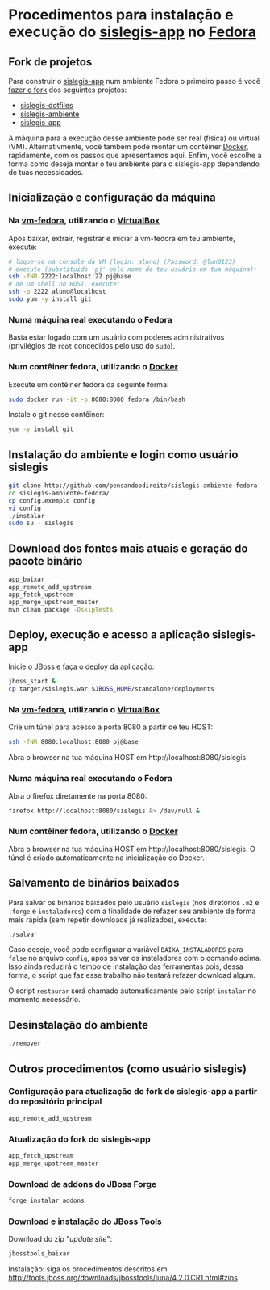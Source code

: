# Procedimentos para instalação e execução do [sislegis-app] no [Fedora]

## Fork de projetos

Para construir o [sislegis-app] num ambiente Fedora o primeiro passo é você [fazer o fork](https://help.github.com/articles/fork-a-repo/) dos seguintes projetos:
* [sislegis-dotfiles]
* [sislegis-ambiente]
* [sislegis-app]

A máquina para a execução desse ambiente pode ser real (física) ou virtual (VM). Alternativmente, você também pode montar um contêiner [Docker], rapidamente, com os passos que apresentamos aqui. Enfim, você escolhe a forma como deseja montar o teu ambiente para o sislegis-app dependendo de tuas necessidades.

## Inicialização e configuração da máquina

### Na [vm-fedora], utilizando o [VirtualBox]

Após baixar, extrair, registrar e iniciar a vm-fedora em teu ambiente, execute:
```bash
# logue-se na console da VM (login: aluno) (Password: @lun0123)
# execute (substituido 'pj' pelo nome de teu usuário em tua máquina):
ssh -fNR 2222:localhost:22 pj@base
# de um shell no HOST, execute:
ssh -p 2222 aluno@localhost
sudo yum -y install git
```

### Numa máquina real executando o Fedora

Basta estar logado com um usuário com poderes administrativos (privilégios de `root` concedidos pelo uso do `sudo`).

### Num contêiner fedora, utilizando o [Docker]

Execute um contêiner fedora da seguinte forma:
```bash
sudo docker run -it -p 8080:8080 fedora /bin/bash
```
Instale o git nesse contêiner:
```bash
yum -y install git
```

## Instalação do ambiente e login como usuário sislegis

```bash
git clone http://github.com/pensandoodireito/sislegis-ambiente-fedora
cd sislegis-ambiente-fedora/
cp config.exemplo config
vi config
./instalar
sudo su - sislegis
```

## Download dos fontes mais atuais e geração do pacote binário

```bash
app_baixar
app_remote_add_upstream
app_fetch_upstream
app_merge_upstream_master
mvn clean package -DskipTests
```

## Deploy, execução e acesso a aplicação sislegis-app

Inicie o JBoss e faça o deploy da aplicação:
```bash
jboss_start &
cp target/sislegis.war $JBOSS_HOME/standalone/deployments
```

### Na [vm-fedora], utilizando o [VirtualBox]

Crie um túnel para acesso a porta 8080 a partir de teu HOST:
```bash
ssh -fNR 8080:localhost:8080 pj@base
```
Abra o browser na tua máquina HOST em http://localhost:8080/sislegis

### Numa máquina real executando o Fedora

Abra o firefox diretamente na porta 8080:
```bash
firefox http://localhost:8080/sislegis &> /dev/null &
```

### Num contêiner fedora, utilizando o [Docker]

Abra o browser na tua máquina HOST em http://localhost:8080/sislegis. O túnel é criado automaticamente na inicialização do Docker.

## Salvamento de binários baixados

Para salvar os binários baixados pelo usuário `sislegis` (nos diretórios `.m2` e `.forge` e `instaladores`) com a finalidade de refazer seu ambiente de forma mais rápida (sem repetir downloads já realizados), execute:
```bash
./salvar
```

Caso deseje, você pode configurar a variável `BAIXA_INSTALADORES` para `false` no arquivo `config`, após salvar os instaladores com o comando acima. Isso ainda reduzirá o tempo de instalação das ferramentas pois, dessa forma, o script que faz esse trabalho não tentará refazer download algum.

O script `restaurar` será chamado automaticamente pelo script `instalar` no momento necessário.

## Desinstalação do ambiente

```bash
./remover
```

## Outros procedimentos (como usuário sislegis)

### Configuração para atualização do fork do sislegis-app a partir do repositório principal

```bash
app_remote_add_upstream
``` 

### Atualização do fork do sislegis-app

```bash
app_fetch_upstream
app_merge_upstream_master
``` 

### Download de addons do JBoss Forge

```bash
forge_instalar_addons
```

### Download e instalação do JBoss Tools

Download do zip "_update site_":
```bash
jbosstools_baixar
```
Instalação: siga os procedimentos descritos em http://tools.jboss.org/downloads/jbosstools/luna/4.2.0.CR1.html#zips

[Docker]:http://www.docker.com
[VirtualBox]:http://virtualbox.org
[sislegis-ambiente]:http://github.com/pensandoodireito/sislegis-ambiente
[sislegis-dotfiles]:http://github.com/pensandoodireito/sislegis-dotfiles
[vm-fedora]:http://gdriv.es/vm-fedora
[Fedora]:http://fedoraproject.org
[sislegis-app]:http://github.com/pensandoodireito/sislegis-app
